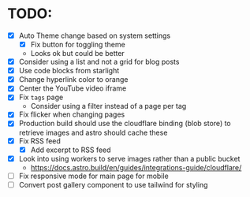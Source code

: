 # TODO:

- [x] Auto Theme change based on system settings
  - [x] Fix button for toggling theme
  - Looks ok but could be better
- [x] Consider using a list and not a grid for blog posts
- [x] Use code blocks from starlight
- [x] Change hyperlink color to orange
- [x] Center the YouTube video iframe
- [x] Fix `tags` page
  - Consider using a filter instead of a page per tag
- [x] Fix flicker when changing pages
- [x] Production build should use the cloudflare binding (blob store) to retrieve images and astro should cache these
- [x] Fix RSS feed
  - [x] Add excerpt to RSS feed
- [x] Look into using workers to serve images rather than a public bucket
  - https://docs.astro.build/en/guides/integrations-guide/cloudflare/
- [ ] Fix responsive mode for main page for mobile
- [ ] Convert post gallery component to use tailwind for styling
